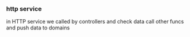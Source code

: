 ### http service
in HTTP service we called by controllers and check data call other funcs and push data to domains